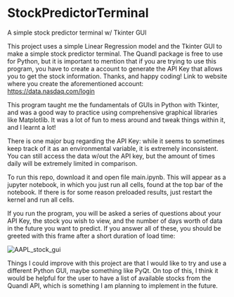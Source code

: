 # StockPredictorTerminal
 A simple stock predictor terminal w/ Tkinter GUI


This project uses a simple Linear Regression model and the Tkinter GUI to make a simple stock predictor terminal. The Quandl package is free to use for Python, but it is important to mention that if you are trying to use this program, you have to create a account to generate the API Key that allows you to get the stock information. Thanks, and happy coding! Link to website where you create the aforementioned account: https://data.nasdaq.com/login

This program taught me the fundamentals of GUIs in Python with Tkinter, and was a good way to practice using comprehensive graphical libraries like Matplotlib. It was a lot of fun to mess around and tweak things within it, and I learnt a lot!

There is one major bug regarding the API Key: while it seems to sometimes keep track of it as an environmental variable, it is extremely inconsistent. You can still access the data w/out the API key, but the amount of times daily will be extremely limited in comparison.

To run this repo, download it and open file main.ipynb. This will appear as a jupyter notebook, in which you just run all cells, found at the top bar of the notebook. If there is for some reason preloaded results, just restart the kernel and run all cells.

If you run the program, you will be asked a series of questions about your API Key, the stock you wish to view, and the number of days worth of data in the future you want to predict. If you answer all of these, you should be greeted with this frame after a short duration of load time:

![AAPL_stock_gui](https://user-images.githubusercontent.com/77950550/158735812-56cb0a02-ac27-4ce0-a87a-f3dffe88e6b3.PNG)

Things I could improve with this project are that I would like to try and use a different Python GUI, maybe something like PyQt. On top of this, I think it would be helpful for the user to have a list of available stocks from the Quandl API, which is something I am planning to implement in the future.
